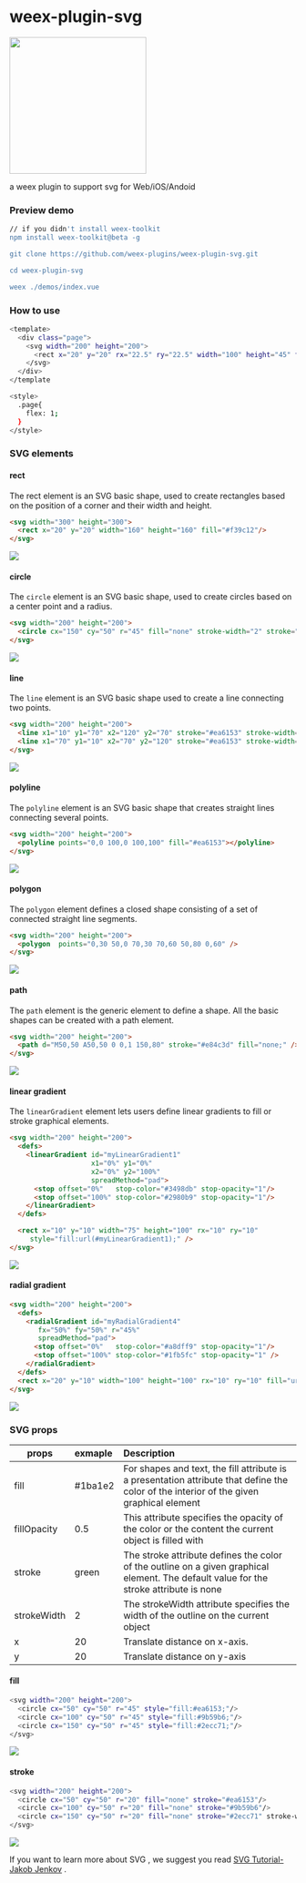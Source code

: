 # weex-plugin-svg

<img src="http://img1.vued.vanthink.cn/vueda74362438071729b7df40a277a2d5a17.png" width="240" />

a weex plugin to support svg for Web/iOS/Andoid



### Preview demo

``` bash
// if you didn't install weex-toolkit
npm install weex-toolkit@beta -g 

git clone https://github.com/weex-plugins/weex-plugin-svg.git

cd weex-plugin-svg

weex ./demos/index.vue
```

### How to use

``` bash
<template>
  <div class="page">
    <svg width="200" height="200">
      <rect x="20" y="20" rx="22.5" ry="22.5" width="100" height="45" fill="#ea6153"/> 
    </svg>
  </div>
</template

<style>
  .page{
    flex: 1;
  }
</style>

```

### SVG elements

#### rect

The rect element is an SVG basic shape, used to create rectangles based on the position of a corner and their width and height.

``` html
<svg width="300" height="300">
  <rect x="20" y="20" width="160" height="160" fill="#f39c12"/> 
</svg>

```
<img src="screenshots/ele-rect.png" />


#### circle

The `circle` element is an SVG basic shape, used to create circles based on a center point and a radius.

``` html
<svg width="200" height="200">
  <circle cx="150" cy="50" r="45" fill="none" stroke-width="2" stroke="#ea6153"/>
</svg>
```

<img src="./screenshots/ele-circle.png" />

#### line

The `line` element is an SVG basic shape used to create a line connecting two points.

``` html
<svg width="200" height="200">
  <line x1="10" y1="70" x2="120" y2="70" stroke="#ea6153" stroke-width="2" />
  <line x1="70" y1="10" x2="70" y2="120" stroke="#ea6153" stroke-width="2" />
</svg>
```

<img src="./screenshots/ele-line.png" />

#### polyline

The `polyline` element is an SVG basic shape that creates straight lines connecting several points.

``` html
<svg width="200" height="200">
  <polyline points="0,0 100,0 100,100" fill="#ea6153"></polyline>            
</svg>
```

<img src="./screenshots/ele-polyline.png" />

#### polygon

The `polygon` element defines a closed shape consisting of a set of connected straight line segments.

``` html  
<svg width="200" height="200">
  <polygon  points="0,30 50,0 70,30 70,60 50,80 0,60" />           
</svg>
```



<img src="./screenshots/ele-polyhon.png" />

#### path

The `path` element is the generic element to define a shape. All the basic shapes can be created with a path element.

``` html  
<svg width="200" height="200">
  <path d="M50,50 A50,50 0 0,1 150,80" stroke="#e84c3d" fill="none;" />           
</svg>
```

<img src="./screenshots/ele-path.png" />

#### linear gradient

The `linearGradient` element lets users define linear gradients to fill or stroke graphical elements.

``` html  
<svg width="200" height="200">
  <defs>
    <linearGradient id="myLinearGradient1"
                    x1="0%" y1="0%"
                    x2="0%" y2="100%"
                    spreadMethod="pad">
      <stop offset="0%"   stop-color="#3498db" stop-opacity="1"/>
      <stop offset="100%" stop-color="#2980b9" stop-opacity="1"/>
    </linearGradient>
  </defs>

  <rect x="10" y="10" width="75" height="100" rx="10" ry="10"
     style="fill:url(#myLinearGradient1);" />          
</svg>

```

<img src="./screenshots/ele-linear-gradient.png" />

#### radial gradient

``` html  
<svg width="200" height="200">
  <defs>
    <radialGradient id="myRadialGradient4"
       fx="50%" fy="50%" r="45%"
       spreadMethod="pad">
      <stop offset="0%"   stop-color="#a8dff9" stop-opacity="1"/>
      <stop offset="100%" stop-color="#1fb5fc" stop-opacity="1" />
    </radialGradient>
  </defs>
  <rect x="20" y="10" width="100" height="100" rx="10" ry="10" fill="url(#myRadialGradient4)" />         
</svg>
```
<img src="./screenshots/ele-radial-gradient.png" />





### SVG  props

| props  | exmaple | Description  |
| ------ |:---------|:-------------|
| fill  | #1ba1e2 | For shapes and text, the fill attribute is a presentation attribute that define the color of the interior of the given graphical element |
| fillOpacity  | 0.5 | This attribute specifies the opacity of the color or the content the current object is filled with |
| stroke  | green | The stroke attribute defines the color of the outline on a given graphical element. The default value for the stroke attribute is none |
| strokeWidth  | 2 | The strokeWidth attribute specifies the width of the outline on the current object|
| x  | 20 | Translate distance on x-axis.|
| y  | 20 | Translate distance on y-axis|

#### fill 

``` bash 
<svg width="200" height="200">
  <circle cx="50" cy="50" r="45" style="fill:#ea6153;"/>
  <circle cx="100" cy="50" r="45" style="fill:#9b59b6;"/> 
  <circle cx="150" cy="50" r="45" style="fill:#2ecc71;"/>  
</svg>
```

<img src="./screenshots/prop-fill.png" />

#### stroke

``` bash
<svg width="200" height="200">
  <circle cx="50" cy="50" r="20" fill="none" stroke="#ea6153"/>
  <circle cx="100" cy="50" r="20" fill="none" stroke="#9b59b6"/> 
  <circle cx="150" cy="50" r="20" fill="none" stroke="#2ecc71" stroke-width="2"/>  
</svg>
```

<img src="./screenshots/prop-stroke.png" />


If you want to learn more about SVG , we suggest you read [SVG Tutorial-Jakob Jenkov](http://tutorials.jenkov.com/svg/index.html) .

